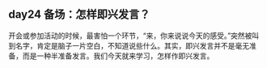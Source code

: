 ## day24 备场：怎样即兴发言？

开会或参加活动的时候，最害怕一个环节，“来，你来说说今天的感受。”突然被叫到名字，肯定是脑子一片空白，不知道说些什么。其实，即兴发言并不是毫无准备，而是一种半准备发言。我们今天就来学习，怎样作即兴发言。
